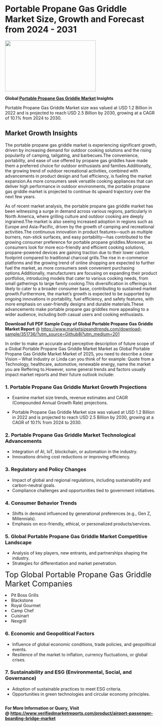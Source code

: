 <H1>Portable Propane Gas Griddle Market Size, Growth and Forecast from 2024 - 2031</H1><img class="aligncenter size-medium wp-image-584254" src="https://thirdeyenews.in/wp-content/uploads/2024/09/Global-Market-Research-300x168.jpeg" alt="" width="300" height="168" /><p><strong>Global&nbsp;<a href="https://www.marketsizeandtrends.com/download-sample/351736/?utm_source=Github8j?utm_medium=201">Portable Propane Gas Griddle Market</a> Insights</strong></p><p>Portable Propane Gas Griddle Market size was valued at USD 1.2 Billion in 2022 and is projected to reach USD 2.5 Billion by 2030, growing at a CAGR of 10.1% from 2024 to 2030.</p><p><h2>Market Growth Insights</h2> <p>The portable propane gas griddle market is experiencing significant growth, driven by increasing demand for outdoor cooking solutions and the rising popularity of camping, tailgating, and barbecues.The convenience, portability, and ease of use offered by propane gas griddles have made them a preferred choice for outdoor enthusiasts and families.Additionally, the growing trend of outdoor recreational activities, combined with advancements in product design and fuel efficiency, is fueling the market expansion.As more consumers seek versatile cooking appliances that can deliver high performance in outdoor environments, the portable propane gas griddle market is projected to continue its upward trajectory over the next few years.</p> <p>As of recent market analysis, the portable propane gas griddle market has been witnessing a surge in demand across various regions, particularly in North America, where grilling culture and outdoor cooking are deeply ingrained.The market is also seeing increased adoption in regions such as Europe and Asia-Pacific, driven by the growth of camping and recreational activities.The continuous innovation in product features—such as multiple burners, non-stick surfaces, and easy portability—has contributed to the growing consumer preference for portable propane griddles.Moreover, as consumers look for more eco-friendly and efficient cooking solutions, propane-powered devices are gaining traction due to their lower carbon footprint compared to traditional charcoal grills.The rise in e-commerce platforms and the growing trend of online shopping are expected to further fuel the market, as more consumers seek convenient purchasing options.Additionally, manufacturers are focusing on expanding their product portfolios, introducing models that cater to various cooking needs, from small gatherings to large family cooking.This diversification in offerings is likely to cater to a broader consumer base, contributing to sustained market growth.Furthermore, the market’s growth is expected to be supported by ongoing innovations in portability, fuel efficiency, and safety features, with more emphasis on user-friendly designs and durable materials.These advancements make portable propane gas griddles more appealing to a wider audience, including both casual users and cooking enthusiasts.<p><span class=""><strong>Download Full PDF Sample Copy of Global Portable Propane Gas Griddle Market Report</strong> @ <a href="https://www.marketsizeandtrends.com/download-sample/351736/?utm_source=Github8j?utm_medium=201" target="_blank">https://www.marketsizeandtrends.com/download-sample/351736/?utm_source=Github8j?utm_medium=201</a></span></p><p>In order to make an accurate and perceptive description of future scope of a Global&nbsp;Portable Propane Gas Griddle Market Market as Global&nbsp;Portable Propane Gas Griddle Market Market of 2025, you need to describe a clear Vision &ndash; What Industry or Linda can you think of for example: Quote from a Technology, healthcare, automotive, renewable energy, name the market you are Reffering to.However, some general trends and factors usually impact market reports and their future outlook include:</p><h3>1.&nbsp;<strong>Portable Propane Gas Griddle Market Growth Projections</strong></h3><ul><li>Examine market size trends, revenue estimates and CAGR (Compounded Annual Growth Rate) projections.</li><li><p>Portable Propane Gas Griddle Market size was valued at USD 1.2 Billion in 2022 and is projected to reach USD 2.5 Billion by 2030, growing at a CAGR of 10.1% from 2024 to 2030.</p></li></ul><h3>2.&nbsp;<strong>Portable Propane Gas Griddle Market Technological Advancements</strong></h3><ul><li>Integration of AI, IoT, blockchain, or automation in the industry.</li><li>Innovations driving cost reductions or improving efficiency.</li></ul><h3>3.&nbsp;<strong>Regulatory and Policy Changes</strong></h3><ul><li>Impact of global and regional regulations, including sustainability and carbon-neutral goals.</li><li>Compliance challenges and opportunities tied to government initiatives.</li></ul><h3>4.&nbsp;<strong>Consumer Behavior Trends</strong></h3><ul><li>Shifts in demand influenced by generational preferences (e.g., Gen Z, Millennials).</li><li>Emphasis on eco-friendly, ethical, or personalized products/services.</li></ul><h3>5.&nbsp;<strong>Global Portable Propane Gas Griddle Market Competitive Landscape</strong></h3><ul><li>Analysis of key players, new entrants, and partnerships shaping the industry.</li><li>Strategies for differentiation and market penetration.</li></ul><p data-pm-slice="1 1 []"><span style="color: inherit; font-family: inherit; font-size: 25px;">Top Global Portable Propane Gas Griddle Market Companies</span></p><div class="" data-test-id=""><p><li>Pit Boss Grills</li><li> Blackstone</li><li> Royal Gourmet</li><li> Camp Chef</li><li> Cuisinart</li><li> Nexgrill</li></p></div><h3>6.&nbsp;<strong>Economic and Geopolitical Factors</strong></h3><ul><li>Influence of global economic conditions, trade policies, and geopolitical events.</li><li>Resilience of the market to inflation, currency fluctuations, or global crises.</li></ul><h3>7.&nbsp;<strong>Sustainability and ESG (Environmental, Social, and Governance)</strong></h3><ul><li>Adoption of sustainable practices to meet ESG criteria.</li><li>Opportunities in green technologies and circular economy principles.</li></ul><h2><strong style="font-size: 14px;">For More Information or Query, Visit @&nbsp;</strong><a style="background-color: #ffffff; font-size: 14px;" href="https://www.marketsizeandtrends.com/report/portable-propane-gas-griddle-market/" target="_blank">https://www.verifiedmarketreports.com/product/airport-passenger-boarding-bridge-market</a></h2>